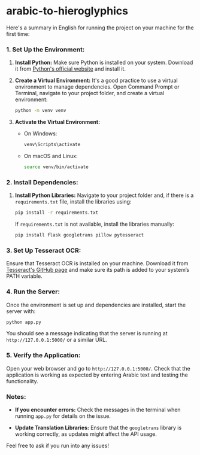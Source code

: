 ﻿# arabic-to-hieroglyphics
Here's a summary in English for running the project on your machine for the first time:

### 1. **Set Up the Environment:**

1. **Install Python:**
   Make sure Python is installed on your system. Download it from [Python's official website](https://www.python.org/downloads/) and install it.

2. **Create a Virtual Environment:**
   It's a good practice to use a virtual environment to manage dependencies. Open Command Prompt or Terminal, navigate to your project folder, and create a virtual environment:
   ```bash
   python -m venv venv
   ```

3. **Activate the Virtual Environment:**
   - On Windows:
     ```bash
     venv\Scripts\activate
     ```
   - On macOS and Linux:
     ```bash
     source venv/bin/activate
     ```

### 2. **Install Dependencies:**

1. **Install Python Libraries:**
   Navigate to your project folder and, if there is a `requirements.txt` file, install the libraries using:
   ```bash
   pip install -r requirements.txt
   ```
   If `requirements.txt` is not available, install the libraries manually:
   ```bash
   pip install flask googletrans pillow pytesseract
   ```

### 3. **Set Up Tesseract OCR:**

Ensure that Tesseract OCR is installed on your machine. Download it from [Tesseract's GitHub page](https://github.com/tesseract-ocr/tesseract) and make sure its path is added to your system’s PATH variable.

### 4. **Run the Server:**

Once the environment is set up and dependencies are installed, start the server with:
```bash
python app.py
```

You should see a message indicating that the server is running at `http://127.0.0.1:5000/` or a similar URL.

### 5. **Verify the Application:**

Open your web browser and go to `http://127.0.0.1:5000/`. Check that the application is working as expected by entering Arabic text and testing the functionality.

### Notes:

- **If you encounter errors:**
  Check the messages in the terminal when running `app.py` for details on the issue.

- **Update Translation Libraries:**
  Ensure that the `googletrans` library is working correctly, as updates might affect the API usage.

Feel free to ask if you run into any issues!
